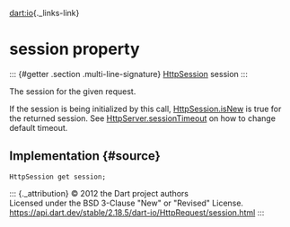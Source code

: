 [dart:io](../../dart-io/dart-io-library){._links-link}

session property
================

::: {#getter .section .multi-line-signature}
[HttpSession](../httpsession-class) session
:::

The session for the given request.

If the session is being initialized by this call,
[HttpSession.isNew](../httpsession/isnew) is true for the returned
session. See [HttpServer.sessionTimeout](../httpserver/sessiontimeout)
on how to change default timeout.

Implementation {#source}
--------------

``` {.language-dart data-language="dart"}
HttpSession get session;
```

::: {._attribution}
© 2012 the Dart project authors\
Licensed under the BSD 3-Clause \"New\" or \"Revised\" License.\
<https://api.dart.dev/stable/2.18.5/dart-io/HttpRequest/session.html>
:::
